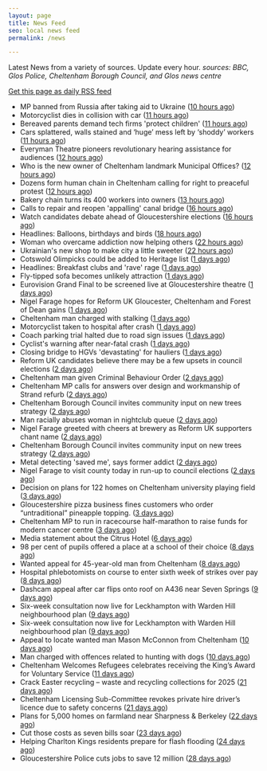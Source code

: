 ```yaml
---
layout: page
title: News Feed
seo: local news feed
permalink: /news

---
```


Latest News from a variety of sources. Update every hour.
_sources: BBC, Glos Police, Cheltenham Borough Council, and Glos news centre_

[Get this page as daily RSS feed](/daily.rss)

<!-- news_marker starts -->
- MP banned from Russia after taking aid to Ukraine ([10 hours ago](https://www.bbc.com/news/articles/c89g5xw53y2o))
- Motorcyclist dies in collision with car ([11 hours ago](https://www.bbc.com/news/articles/c5ygvm160jgo))
- Bereaved parents demand tech firms 'protect children' ([11 hours ago](https://www.bbc.com/news/articles/cvgn3gnee77o))
- Cars splattered, walls stained and ‘huge’ mess left by ‘shoddy’ workers ([11 hours ago](https://gloucesternewscentre.co.uk/cars-splattered-walls-stained-and-huge-mess-left-by-shoddy-workers/))
- Everyman Theatre pioneers revolutionary hearing assistance for audiences ([12 hours ago](https://gloucesternewscentre.co.uk/everyman-theatre-pioneers-revolutionary-hearing-assistance-for-audiences/))
- Who is the new owner of Cheltenham landmark Municipal Offices? ([12 hours ago](https://gloucesternewscentre.co.uk/who-is-the-new-owner-of-cheltenham-landmark-municipal-offices/))
- Dozens form human chain in Cheltenham calling for right to preaceful protest ([12 hours ago](https://gloucesternewscentre.co.uk/dozens-form-human-chain-in-cheltenham-calling-for-right-to-preaceful-protest/))
- Bakery chain turns its 400 workers into owners ([13 hours ago](https://www.bbc.com/news/articles/cwy08yk3egyo))
- Calls to repair and reopen 'appalling' canal bridge ([16 hours ago](https://www.bbc.com/news/articles/c20z40kmjn4o))
- Watch candidates debate ahead of Gloucestershire elections ([16 hours ago](https://www.bbc.com/news/videos/cp8j4nk77xdo))
- Headlines: Balloons, birthdays and birds ([18 hours ago](https://www.bbc.com/news/articles/cm248d2z2l8o))
- Woman who overcame addiction now helping others ([22 hours ago](https://www.bbc.com/news/articles/cx2880jzyg4o))
- Ukrainian's new shop to make city a little sweeter ([22 hours ago](https://www.bbc.com/news/articles/c8epxzr381jo))
- Cotswold Olimpicks could be added to Heritage list ([1 days ago](https://www.bbc.com/news/articles/c20xl9qkx2qo))
- Headlines: Breakfast clubs and 'rave' rage ([1 days ago](https://www.bbc.com/news/articles/c20xj544q0qo))
- Fly-tipped sofa becomes unlikely attraction ([1 days ago](https://www.bbc.com/news/articles/cgrgd7nz912o))
- Eurovision Grand Final to be screened live at Gloucestershire theatre ([1 days ago](https://gloucesternewscentre.co.uk/eurovision-grand-final-to-be-screened-live-at-gloucestershire-theatre/))
- Nigel Farage hopes for Reform UK Gloucester, Cheltenham and Forest of Dean gains ([1 days ago](https://gloucesternewscentre.co.uk/nigel-farage-hopes-for-reform-uk-gloucester-cheltenham-and-forest-of-dean-gains/))
- Cheltenham man charged with stalking ([1 days ago](https://gloucesternewscentre.co.uk/cheltenham-man-charged-with-stalking/))
- Motorcyclist taken to hospital after crash ([1 days ago](https://www.bbc.com/news/articles/cvgn3jedydxo))
- Coach parking trial halted due to road sign issues ([1 days ago](https://www.bbc.com/news/articles/cx20gzx1mnpo))
- Cyclist's warning after near-fatal crash ([1 days ago](https://www.bbc.com/news/articles/c1wd823zgjro))
- Closing bridge to HGVs 'devastating' for hauliers ([1 days ago](https://www.bbc.com/news/articles/cjewdd2xz7qo))
- Reform UK candidates believe there may be a few upsets in council elections ([2 days ago](https://gloucesternewscentre.co.uk/reform-uk-candidates-believe-there-may-be-a-few-upsets-in-council-elections/))
- Cheltenham man given Criminal Behaviour Order ([2 days ago](https://gloucesternewscentre.co.uk/cheltenham-man-given-criminal-behaviour-order/))
- Cheltenham MP calls for answers over design and workmanship of Strand refurb ([2 days ago](https://gloucesternewscentre.co.uk/cheltenham-mp-calls-for-answers-over-design-and-workmanship-of-strand-refurb/))
- Cheltenham Borough Council invites community input on new trees strategy ([2 days ago](https://gloucesternewscentre.co.uk/cheltenham-borough-council-invites-community-input-on-new-trees-strategy/))
- Man racially abuses woman in nightclub queue ([2 days ago](https://gloucesternewscentre.co.uk/man-racially-abuses-woman-in-nightclub-queue/))
- Nigel Farage greeted with cheers at brewery as Reform UK supporters chant name ([2 days ago](https://gloucesternewscentre.co.uk/nigel-farage-greeted-with-cheers-at-brewery-as-reform-uk-supporters-chant-name/))
- Cheltenham Borough Council invites community input on new trees strategy ([2 days ago](https://www.cheltenham.gov.uk/news/article/3005/cheltenham_borough_council_invites_community_input_on_new_trees_strategy))
- Metal detecting 'saved me', says former addict ([2 days ago](https://www.bbc.com/news/articles/cr4nqy0qpq1o))
- Nigel Farage to visit county today in run-up to council elections ([2 days ago](https://gloucesternewscentre.co.uk/nigel-farage-to-visit-county-today-in-run-up-to-council-elections/))
- Decision on plans for 122 homes on Cheltenham university playing field ([3 days ago](https://gloucesternewscentre.co.uk/decision-on-plans-for-122-homes-on-cheltenham-university-playing-field/))
- Gloucestershire pizza business fines customers who order “untraditional” pineapple topping. ([3 days ago](https://gloucesternewscentre.co.uk/gloucestershire-pizza-business-fines-customers-who-order-untraditional-pineapple-topping/))
- Cheltenham MP to run in racecourse half-marathon to raise funds for modern cancer centre ([3 days ago](https://gloucesternewscentre.co.uk/cheltenham-mp-to-run-in-racecourse-half-marathon-to-raise-funds-for-modern-cancer-centre/))
- Media statement about the Citrus Hotel ([6 days ago](https://www.cheltenham.gov.uk/news/article/3004/media_statement_about_the_citrus_hotel))
- 98 per cent of pupils offered a place at a school of their choice ([8 days ago](https://gloucesternewscentre.co.uk/98-per-cent-of-pupils-offered-a-place-at-a-school-of-their-choice/))
- Wanted appeal for 45-year-old man from Cheltenham ([8 days ago](https://gloucesternewscentre.co.uk/wanted-appeal-for-45-year-old-man-from-cheltenham/))
- Hospital phlebotomists on course to enter sixth week of strikes over pay ([8 days ago](https://gloucesternewscentre.co.uk/hospital-phlebotomists-on-course-to-enter-sixth-week-of-strikes-over-pay/))
- Dashcam appeal after car flips onto roof on A436 near Seven Springs ([9 days ago](https://gloucesternewscentre.co.uk/dashcam-appeal-after-car-flips-onto-roof-on-a436-near-seven-springs/))
- Six-week consultation now live for Leckhampton with Warden Hill neighbourhood plan ([9 days ago](https://gloucesternewscentre.co.uk/six-week-consultation-now-live-for-leckhampton-with-warden-hill-neighbourhood-plan-2/))
- Six-week consultation now live for Leckhampton with Warden Hill neighbourhood plan ([9 days ago](https://www.cheltenham.gov.uk/news/article/3003/six-week_consultation_now_live_for_leckhampton_with_warden_hill_neighbourhood_plan))
- Appeal to locate wanted man Mason McConnon from Cheltenham ([10 days ago](https://gloucesternewscentre.co.uk/appeal-to-locate-wanted-man-mason-mcconnon-from-cheltenham/))
- Man charged with offences related to hunting with dogs ([10 days ago](https://gloucesternewscentre.co.uk/man-charged-with-offences-related-to-hunting-with-dogs/))
- Cheltenham Welcomes Refugees celebrates receiving the King’s Award for Voluntary Service ([11 days ago](https://gloucesternewscentre.co.uk/cheltenham-welcomes-refugees-celebrates-receiving-the-kings-award-for-voluntary-service/))
- Crack Easter recycling – waste and recycling collections for 2025 ([21 days ago](https://www.cheltenham.gov.uk/news/article/3002/crack_easter_recycling_%E2%80%93_waste_and_recycling_collections_for_2025))
- Cheltenham Licensing Sub-Committee revokes private hire driver’s licence due to safety concerns ([21 days ago](https://www.cheltenham.gov.uk/news/article/3001/cheltenham_licensing_sub-committee_revokes_private_hire_drivers_licence_due_to_safety_concerns))
- Plans for 5,000 homes on farmland near Sharpness & Berkeley ([22 days ago](https://www.bbc.co.uk/sounds/play/p0l1v3k3))
- Cut those costs as seven bills soar ([23 days ago](https://www.bbc.co.uk/sounds/play/p0l1mstk))
- Helping Charlton Kings residents prepare for flash flooding ([24 days ago](https://www.cheltenham.gov.uk/news/article/3000/helping_charlton_kings_residents_prepare_for_flash_flooding))
- Gloucestershire Police cuts jobs to save 12 million ([28 days ago](https://www.bbc.co.uk/sounds/play/p0l0mzhx))

<!-- news_marker ends -->
